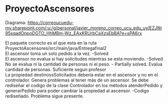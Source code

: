 # ProyectoAscensores
Diagrama: https://correoucuedu-my.sharepoint.com/:u:/g/personal/javier_moreno_correo_ucu_edu_uy/EZJNr95sqadOnpoDGTO_HhMBm-Wz_EAxKRUrbCaXzsEbBA?e=sPA6rx  
  
El paquete correcto es el que esta en la ruta ProyectoAscensores/src/main/java/Entregafinal2  
El ascensor toma un solo pedido a la vez. -Solved  
El ascensor no evalua si hay solicitudes mientras se esta moviendo. -Solved  
No se evalua ni la cantidad de personas ni el peso. - Partially solved. Evalua cantidad de personas. Suficiente segun profesor  
La propiedad destinossSolicitados debería estar en el ascensor y no en el controlador. Genera problemas al tener más de un ascensor. Se debe rediseñar el codigo de la clase Controlador en los métodos atenderPedido y generarPedido para poder cambiar la propiedad al ascensor. -Codigo rediseñado. Problema sigue presente.  
